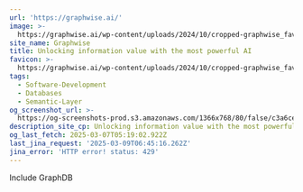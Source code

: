 ```yaml
---
url: 'https://graphwise.ai/'
image: >-
  https://graphwise.ai/wp-content/uploads/2024/10/cropped-graphwise_favicon-180x180.png
site_name: Graphwise
title: Unlocking information value with the most powerful AI
favicon: >-
  https://graphwise.ai/wp-content/uploads/2024/10/cropped-graphwise_favicon-192x192.png
tags:
  - Software-Development
  - Databases
  - Semantic-Layer
og_screenshot_url: >-
  https://og-screenshots-prod.s3.amazonaws.com/1366x768/80/false/c3a6ce344ab345ea66d0eeef03b39b2cd08478f05035e8632e1afe98ac2cae35.jpeg
description_site_cp: Unlocking information value with the most powerful AI
og_last_fetch: 2025-03-07T05:19:02.922Z
last_jina_request: '2025-03-09T06:45:16.262Z'
jina_error: 'HTTP error! status: 429'
---
```

Include GraphDB
